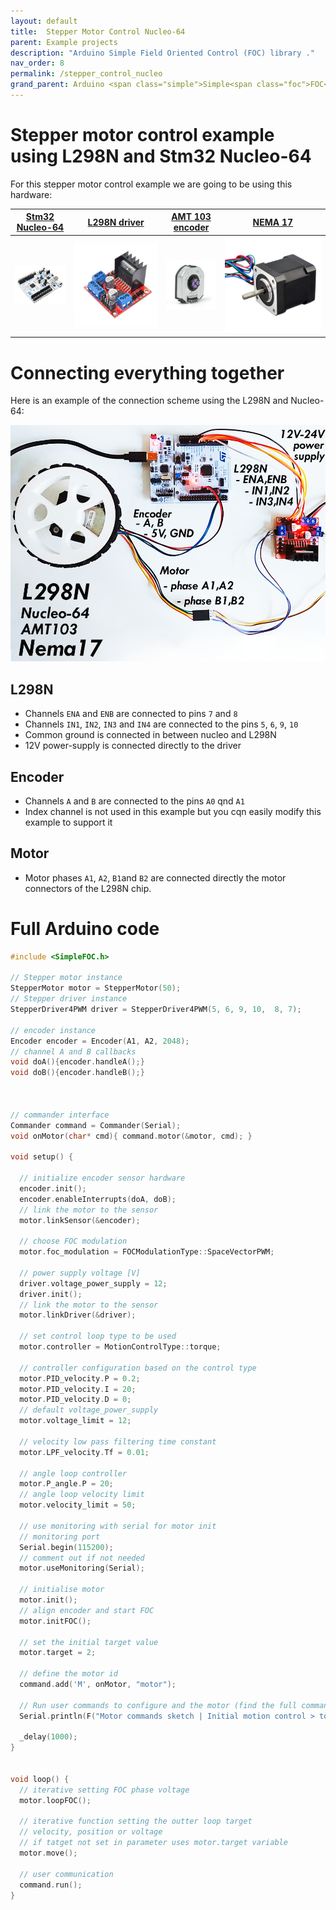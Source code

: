 ```yaml
---
layout: default
title:  Stepper Motor Control Nucleo-64
parent: Example projects
description: "Arduino Simple Field Oriented Control (FOC) library ."
nav_order: 8
permalink: /stepper_control_nucleo
grand_parent: Arduino <span class="simple">Simple<span class="foc">FOC</span>library</span> 
---
```



# Stepper motor control example<br>using L298N and Stm32 Nucleo-64
For this stepper motor control example we are going to be using this hardware:

[Stm32 Nucleo-64](https://www.mouser.fr/ProductDetail/STMicroelectronics/NUCLEO-F446RE?qs=%2Fha2pyFaduj0LE%252BzmDN2WNd7nDNNMR7%2Fr%2FThuKnpWrd0IvwHkOHrpg%3D%3D) | [L298N driver](https://www.ebay.com/itm/L298N-DC-Stepper-Motor-Driver-Module-Dual-H-Bridge-Control-Board-for-Arduino/362863436137?hash=item547c58a169:g:gkYAAOSwe6FaJ5Df) | [AMT 103 encoder](https://www.mouser.fr/ProductDetail/CUI-Devices/AMT103-V?qs=%2Fha2pyFaduiAsBlScvLoAWHUnKz39jAIpNPVt58AQ0PVb84dpbt53g%3D%3D) | [NEMA 17](https://www.ebay.com/itm/Nema-17-Stepper-Motor-Bipolar-2A-59Ncm-83-6oz-in-48mm-Body-4-lead-3D-Printer-CNC/282285186801?hash=item41b9821ef1:g:7dUAAOSwEzxYSl25)
--- | --- | --- | --- 
<img src="extras/Images/nucleo.jpg" class="imgtable150"> |  <img src="extras/Images/l298n.jpg" class="imgtable150">  | <img src="extras/Images/enc1.png" class="imgtable150">  | <img src="extras/Images/nema17_2.jpg" class="imgtable150"> 

# Connecting everything together

Here is an example of the connection scheme using the L298N and Nucleo-64: 

<p><img src="extras/Images/stepper_connection.png" class="img400"></p>

## L298N
- Channels `ENA` and `ENB` are connected to pins `7` and `8`
- Channels `IN1`, `IN2`, `IN3` and `IN4` are connected to the pins `5`, `6`, `9`, `10`
- Common ground is connected in between nucleo and L298N
- 12V power-supply is connected directly to the driver

## Encoder 
- Channels `A` and `B` are connected to the pins `A0` qnd `A1` 
- Index channel is not used in this example but you cqn easily modify this example to support it

## Motor
- Motor phases `A1`, `A2`, `B1`and `B2` are connected directly the motor connectors of the L298N chip.



# Full Arduino code

```cpp
#include <SimpleFOC.h>

// Stepper motor instance
StepperMotor motor = StepperMotor(50);
// Stepper driver instance
StepperDriver4PWM driver = StepperDriver4PWM(5, 6, 9, 10,  8, 7);

// encoder instance
Encoder encoder = Encoder(A1, A2, 2048);
// channel A and B callbacks
void doA(){encoder.handleA();}
void doB(){encoder.handleB();}



// commander interface
Commander command = Commander(Serial);
void onMotor(char* cmd){ command.motor(&motor, cmd); }

void setup() {

  // initialize encoder sensor hardware
  encoder.init();
  encoder.enableInterrupts(doA, doB); 
  // link the motor to the sensor
  motor.linkSensor(&encoder);

  // choose FOC modulation
  motor.foc_modulation = FOCModulationType::SpaceVectorPWM;

  // power supply voltage [V]
  driver.voltage_power_supply = 12;
  driver.init();
  // link the motor to the sensor
  motor.linkDriver(&driver);

  // set control loop type to be used
  motor.controller = MotionControlType::torque;

  // controller configuration based on the control type 
  motor.PID_velocity.P = 0.2;
  motor.PID_velocity.I = 20;
  motor.PID_velocity.D = 0;
  // default voltage_power_supply
  motor.voltage_limit = 12;

  // velocity low pass filtering time constant
  motor.LPF_velocity.Tf = 0.01;

  // angle loop controller
  motor.P_angle.P = 20;
  // angle loop velocity limit
  motor.velocity_limit = 50;

  // use monitoring with serial for motor init
  // monitoring port
  Serial.begin(115200);
  // comment out if not needed
  motor.useMonitoring(Serial);

  // initialise motor
  motor.init();
  // align encoder and start FOC
  motor.initFOC();

  // set the initial target value
  motor.target = 2;

  // define the motor id
  command.add('M', onMotor, "motor");

  // Run user commands to configure and the motor (find the full command list in docs.simplefoc.com)
  Serial.println(F("Motor commands sketch | Initial motion control > torque/voltage : target 2V."));
  
  _delay(1000);
}


void loop() {
  // iterative setting FOC phase voltage
  motor.loopFOC();

  // iterative function setting the outter loop target
  // velocity, position or voltage
  // if tatget not set in parameter uses motor.target variable
  motor.move();

  // user communication
  command.run();
}
```